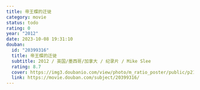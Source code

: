 ```yaml
---
title: 帝王蝶的迁徙
category: movie
status: todo
rating: 0
year: "2012"
date: 2023-10-08 19:31:10
douban:
  id: "20399316"
  title: 帝王蝶的迁徙
  subtitle: 2012 / 英国/墨西哥/加拿大 / 纪录片 / Mike Slee
  rating: 8.7
  cover: https://img3.doubanio.com/view/photo/m_ratio_poster/public/p2165506393.jpg
  link: https://movie.douban.com/subject/20399316/
---
```


